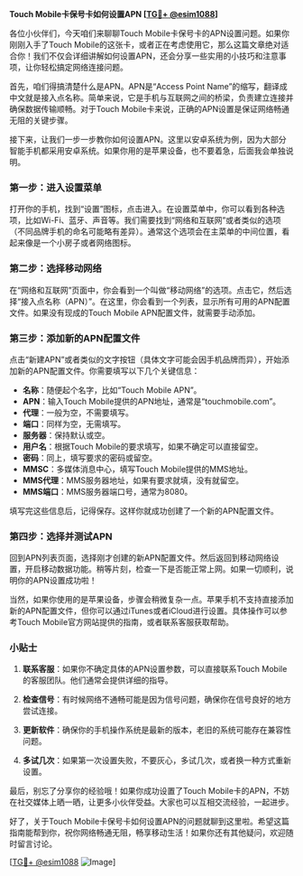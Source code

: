 **Touch Mobile卡保号卡如何设置APN [[TG💪+ @esim1088](https://t.me/s/esim1088)]**

各位小伙伴们，今天咱们来聊聊Touch Mobile卡保号卡的APN设置问题。如果你刚刚入手了Touch Mobile的这张卡，或者正在考虑使用它，那么这篇文章绝对适合你！我们不仅会详细讲解如何设置APN，还会分享一些实用的小技巧和注意事项，让你轻松搞定网络连接问题。

首先，咱们得搞清楚什么是APN。APN是“Access Point Name”的缩写，翻译成中文就是接入点名称。简单来说，它是手机与互联网之间的桥梁，负责建立连接并确保数据传输顺畅。对于Touch Mobile卡来说，正确的APN设置是保证网络畅通无阻的关键步骤。

接下来，让我们一步一步教你如何设置APN。这里以安卓系统为例，因为大部分智能手机都采用安卓系统。如果你用的是苹果设备，也不要着急，后面我会单独说明。

### 第一步：进入设置菜单

打开你的手机，找到“设置”图标，点击进入。在设置菜单中，你可以看到各种选项，比如Wi-Fi、蓝牙、声音等。我们需要找到“网络和互联网”或者类似的选项（不同品牌手机的命名可能略有差异）。通常这个选项会在主菜单的中间位置，看起来像是一个小房子或者网络图标。

### 第二步：选择移动网络

在“网络和互联网”页面中，你会看到一个叫做“移动网络”的选项。点击它，然后选择“接入点名称（APN）”。在这里，你会看到一个列表，显示所有可用的APN配置文件。如果没有现成的Touch Mobile APN配置文件，就需要手动添加。

### 第三步：添加新的APN配置文件

点击“新建APN”或者类似的文字按钮（具体文字可能会因手机品牌而异），开始添加新的APN配置文件。你需要填写以下几个关键信息：

- **名称**：随便起个名字，比如“Touch Mobile APN”。
- **APN**：输入Touch Mobile提供的APN地址，通常是“touchmobile.com”。
- **代理**：一般为空，不需要填写。
- **端口**：同样为空，无需填写。
- **服务器**：保持默认或空。
- **用户名**：根据Touch Mobile的要求填写，如果不确定可以直接留空。
- **密码**：同上，填写要求的密码或留空。
- **MMSC**：多媒体消息中心，填写Touch Mobile提供的MMS地址。
- **MMS代理**：MMS服务器地址，如果有要求就填，没有就留空。
- **MMS端口**：MMS服务器端口号，通常为8080。

填写完这些信息后，记得保存。这样你就成功创建了一个新的APN配置文件。

### 第四步：选择并测试APN

回到APN列表页面，选择刚才创建的新APN配置文件。然后返回到移动网络设置，开启移动数据功能。稍等片刻，检查一下是否能正常上网。如果一切顺利，说明你的APN设置成功啦！

当然，如果你使用的是苹果设备，步骤会稍微复杂一点。苹果手机不支持直接添加新的APN配置文件，但你可以通过iTunes或者iCloud进行设置。具体操作可以参考Touch Mobile官方网站提供的指南，或者联系客服获取帮助。

### 小贴士

1. **联系客服**：如果你不确定具体的APN设置参数，可以直接联系Touch Mobile的客服团队。他们通常会提供详细的指导。
   
2. **检查信号**：有时候网络不通畅可能是因为信号问题，确保你在信号良好的地方尝试连接。

3. **更新软件**：确保你的手机操作系统是最新的版本，老旧的系统可能存在兼容性问题。

4. **多试几次**：如果第一次设置失败，不要灰心，多试几次，或者换一种方式重新设置。

最后，别忘了分享你的经验哦！如果你成功设置了Touch Mobile卡的APN，不妨在社交媒体上晒一晒，让更多小伙伴受益。大家也可以互相交流经验，一起进步。

好了，关于Touch Mobile卡保号卡如何设置APN的问题就聊到这里啦。希望这篇指南能帮到你，祝你网络畅通无阻，畅享移动生活！如果你还有其他疑问，欢迎随时留言讨论。

[[TG💪+ @esim1088](https://t.me/s/esim1088) ![Image](https://i.postimg.cc/4NQfJmqS/Snipaste-2025-05-13-00-14-12.png)]
